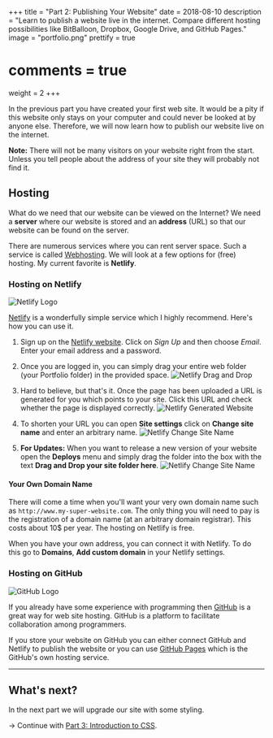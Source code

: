 +++
title = "Part 2: Publishing Your Website"
date = 2018-08-10
description = "Learn to publish a website live in the internet. Compare different hosting possibilities like BitBalloon, Dropbox, Google Drive, and GitHub Pages."
image = "portfolio.png"
prettify = true
# comments = true
weight = 2
+++

In the previous part you have created your first web site. It would be a pity if this website only stays on your computer and could never be looked at by anyone else. Therefore, we will now learn how to publish our website live on the internet.

<div class="alert alert-info">
<strong>Note:</strong> There will not be many visitors on your website right from the start. Unless you tell people about the address of your site they will probably not find it.
</div>


## Hosting

What do we need that our website can be viewed on the Internet? We need a **server** where our website is stored and an **address** (URL) so that our website can be found on the server.

There are numerous services where you can rent server space. Such a service is called [Webhosting](http://en.wikipedia.org/wiki/Web_hosting_service). We will look at a few options for (free) hosting. My current favorite is **Netlify**.


### Hosting on Netlify

![Netlify Logo](netlify-logo.png)

[Netlify](https://www.netlify.com/) is a wonderfully simple service which I highly recommend. Here's how you can use it.

1. Sign up on the [Netlify website](https://www.netlify.com/). Click on *Sign Up* and then choose *Email*. Enter your email address and a password.

2. Once you are logged in, you can simply drag your entire web folder (your Portfolio folder) in the provided space.
![Netlify Drag and Drop](netlify-drag-and-drop.png)

3. Hard to believe, but that's it. Once the page has been uploaded a URL is generated for you which points to your site. Click this URL and check whether the page is displayed correctly.
![Netlify Generated Website](netlify-generated-website.png)

4. To shorten your URL you can open **Site settings** click on **Change site name** and enter an arbitrary name.
![Netlify Change Site Name](netlify-change-site-name.png)

5. **For Updates:** When you want to release a new version of your website open the **Deploys** menu and simply drag the folder into the box with the text **Drag and Drop your site folder here**.
![Netlify Change Site Name](netlify-update-site.png)


#### Your Own Domain Name

There will come a time when you'll want your very own domain name such as `http://www.my-super-website.com`. The only thing you will need to pay is the registration of a domain name (at an arbitrary domain registrar). This costs about 10$ per year. The hosting on Netlify is free.

When you have your own address, you can connect it with Netlify. To do this go to **Domains**, **Add custom domain** in your Netlify settings.


### Hosting on GitHub

![GitHub Logo](github-logo.jpg)

If you already have some experience with programming then [GitHub](https://github.com) is a great way for web site hosting. GitHub is a platform to facilitate collaboration among programmers. 

If you store your website on GitHub you can either connect GitHub and Netlify to publish the website or you can use [GitHub Pages](https://pages.github.com/) which is the GitHub's own hosting service.


***

## What's next?

In the next part we will upgrade our site with some styling.

&rarr; Continue with [Part 3: Introduction to CSS](/library/html-css/part3/).
